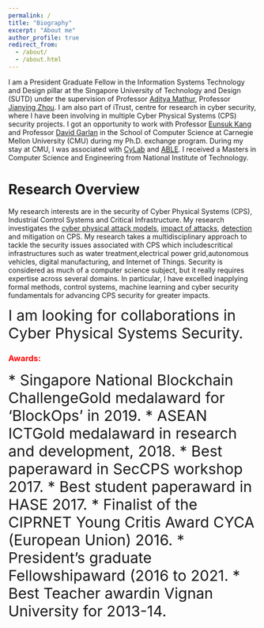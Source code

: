 ```yaml
---
permalink: /
title: "Biography"
excerpt: "About me"
author_profile: true
redirect_from: 
  - /about/
  - /about.html
---
```



I am a President Graduate Fellow in the Information Systems Technology and Design pillar at the Singapore University of Technology and Design (SUTD) under the supervision of Professor [Aditya Mathur](https://www.cs.purdue.edu/people/faculty/apm.html), Professor [Jianying Zhou](http://jianying.space/). I am also part of iTrust, centre for research in cyber security, where I have been involving in multiple Cyber Physical Systems (CPS) security projects.
I got an opportunity to work with Professor [Eunsuk Kang](https://www.isri.cmu.edu/people/core-faculty/kang-eunsuk.html) and Professor [David Garlan](https://www.cs.cmu.edu/~garlan/) in the School of Computer Science at Carnegie Mellon University (CMU) during my Ph.D. exchange program. During my stay at CMU, I was associated with [CyLab](https://www.cylab.cmu.edu/) and [ABLE](https://www.cs.cmu.edu/~able/). I received a Masters in Computer Science and Engineering from National Institute of Technology. 

Research Overview
======


My research interests are in the security of Cyber Physical Systems (CPS), Industrial Control Systems and Critical Infrastructure. My research investigates  the  [cyber  physical  attack  models](https://ieeexplore.ieee.org/abstract/document/7552024), [impact  of  attacks](https://ieeexplore.ieee.org/abstract/document/7423145), [detection](https://ieeexplore.ieee.org/abstract/document/8486707) and  mitigation on CPS. My research takes a multidisciplinary approach to tackle the security issues associated with CPS which includescritical infrastructures such as water treatment,electrical power grid,autonomous vehicles, digital manufacturing, and Internet of Things. Security is considered as much of a computer science subject, but it really requires expertise across several domains. In particular, I have excelled inapplying formal methods, control systems, machine learning and cyber security fundamentals for advancing CPS security for greater impacts. 


<!-- ### <span style="color:red"> Looking for: </span> -->

<div class="special-class" markdown="1" style="font-size: 30px">
	I am looking for collaborations in Cyber Physical Systems Security. 
</div>


### <span style="color:red"> Awards: </span>

<div class="special-class" markdown="1" style="font-size: 30px">
	* Singapore National Blockchain ChallengeGold medalaward for ‘BlockOps’ in 2019.
	* ASEAN ICTGold medalaward in research and development, 2018.
	* Best paperaward in SecCPS workshop 2017.
	* Best student paperaward in HASE 2017.
	* Finalist of the CIPRNET Young Critis Award CYCA (European Union) 2016.
	* President’s graduate Fellowshipaward (2016 to 2021.
	* Best Teacher awardin Vignan University for 2013-14.

</div>
